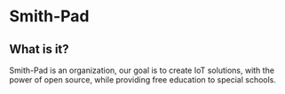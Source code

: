 # Smith-Pad





## What is it?

Smith-Pad is an organization, our goal is to create IoT solutions, with the power of open source, while providing free education to special schools. 
